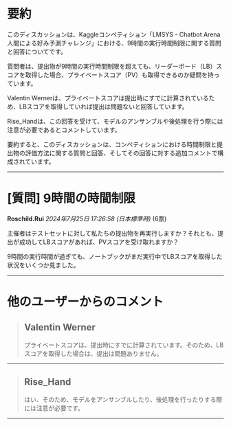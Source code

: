 # 要約 
このディスカッションは、Kaggleコンペティション「LMSYS - Chatbot Arena 人間による好み予測チャレンジ」における、9時間の実行時間制限に関する質問と回答についてです。

質問者は、提出物が9時間の実行時間制限を超えても、リーダーボード（LB）スコアを取得した場合、プライベートスコア（PV）も取得できるのか疑問を持っています。

Valentin Wernerは、プライベートスコアは提出時にすでに計算されているため、LBスコアを取得していれば提出は問題ないと回答しています。

Rise_Handは、この回答を受けて、モデルのアンサンブルや後処理を行う際には注意が必要であるとコメントしています。

要約すると、このディスカッションは、コンペティションにおける時間制限と提出物の評価方法に関する質問と回答、そしてその回答に対する追加コメントで構成されています。


---
# [質問] 9時間の時間制限

**Roschild.Rui** *2024年7月25日 17:26:58 (日本標準時)* (6票)

主催者はテストセットに対して私たちの提出物を再実行しますか？それとも、提出が成功してLBスコアがあれば、PVスコアを受け取れますか？

9時間の実行時間が過ぎても、ノートブックがまだ実行中でLBスコアを取得した状況をいくつか見ました。

---
# 他のユーザーからのコメント

> ## Valentin Werner
> 
> プライベートスコアは、提出時にすでに計算されています。そのため、LBスコアを取得した場合は、提出は問題ありません。
> 
> 
> 
---
> ## Rise_Hand
> 
> はい、そのため、モデルをアンサンブルしたり、後処理を行ったりする際には注意が必要です。
> 
> 
> 
--- 


